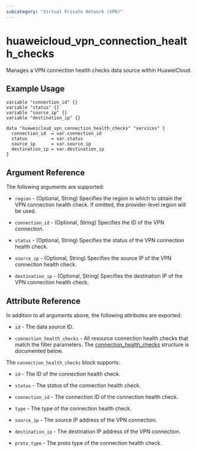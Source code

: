 ```yaml
---
subcategory: "Virtual Private Network (VPN)"
---
```


# huaweicloud_vpn_connection_health_checks

Manages a VPN connection health checks data source within HuaweiCloud.

## Example Usage

```hcl
variable "connection_id" {}
variable "status" {}
variable "source_ip" {}
variable "destination_ip" {}

data "huaweicloud_vpn_connection_health_checks" "services" {
  connection_id  = var.connection_id
  status         = var.status
  source_ip      = var.source_ip
  destination_ip = var.destination_ip
}
```

## Argument Reference

The following arguments are supported:

* `region` - (Optional, String) Specifies the region in which to obtain the VPN connection health check.
  If omitted, the provider-level region will be used.

* `connection_id` - (Optional, String) Specifies the ID of the VPN connection.

* `status` - (Optional, String) Specifies the status of the VPN connection health check.

* `source_ip` - (Optional, String) Specifies the source IP of the VPN connection health check.

* `destination_ip` - (Optional, String) Specifies the destination IP of the VPN connection health check.

## Attribute Reference

In addition to all arguments above, the following attributes are exported:

* `id` -  The  data source ID.

* `connection_health_checks` - All resource connection health checks that match the filter parameters.
  The [connection_health_checks](#connection_health_checks) structure is documented below.

<a name="connection_health_checks"></a>
The `connection_health_checks` block supports:

* `id` -  The ID of the connection health check.

* `status` - The status of the connection health check.

* `connection_id` - The connection ID of the connection health check.

* `type` - The type of the connection health check.

* `source_ip` - The source IP address of the VPN connection.

* `destination_ip` - The destination IP address of the VPN connection.

* `proto_type` - The proto type of the connection health check.
